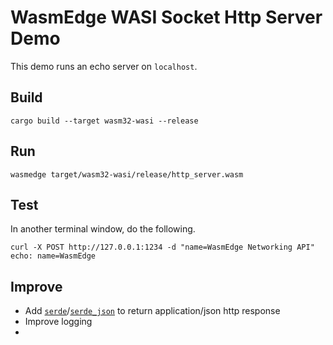 # WasmEdge WASI Socket Http Server Demo

This demo runs an echo server on `localhost`.

## Build

```shell
cargo build --target wasm32-wasi --release
```

## Run

```shell
wasmedge target/wasm32-wasi/release/http_server.wasm
```

## Test

In another terminal window, do the following.

```shell
curl -X POST http://127.0.0.1:1234 -d "name=WasmEdge Networking API"
echo: name=WasmEdge
```

## Improve 

- Add [`serde`](https://crates.io/crates/serde)/[`serde_json`](https://crates.io/crates/serde_json) to return application/json http response
- Improve logging
- 
